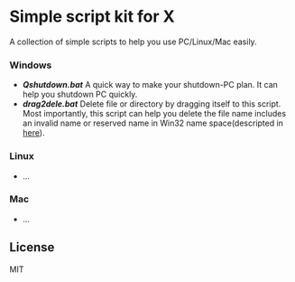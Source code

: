 # Simple script kit for X
A collection of simple scripts to help you use PC/Linux/Mac easily. 

### Windows
  - ***Qshutdown.bat*** A quick way to make your shutdown-PC plan. It can help you shutdown PC quickly.
  - ***drag2dele.bat*** Delete file or directory by dragging itself to this script. Most importantly, 
  this script can help you delete the file name includes an invalid name or reserved name in Win32 
  name space(descripted in [here](https://support.microsoft.com/zh-cn/kb/320081#locale-picker-link)).

### Linux
  - ...

### Mac
  - ...

License
----
MIT
